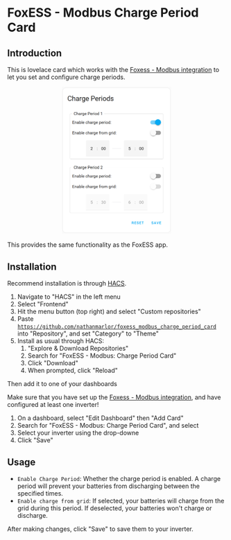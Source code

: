 # FoxESS - Modbus Charge Period Card

## Introduction

This is lovelace card which works with the [Foxess - Modbus integration](https://github.com/nathanmarlor/foxess_modbus/) to let you set and configure charge periods.

<p align="center">
    <img src="images/overview.png" width="50%"/>
</p>

This provides the same functionality as the FoxESS app.

## Installation

Recommend installation is through [HACS](https://hacs.xyz/).

1. Navigate to "HACS" in the left menu
2. Select "Frontend"
3. Hit the menu button (top right) and select "Custom repositories"
4. Paste [`https://github.com/nathanmarlor/foxess_modbus_charge_period_card`](foxess_modbus_charge_period_card) into "Repository", and set "Category" to "Theme"
5. Install as usual through HACS:
    1. "Explore & Download Repositories"
    2. Search for "FoxESS - Modbus: Charge Period Card"
    3. Click "Download"
    4. When prompted, click "Reload"

Then add it to one of your dashboards

Make sure that you have set up the [Foxess - Modbus integration](https://github.com/nathanmarlor/foxess_modbus/), and have configured at least one inverter!

1. On a dashboard, select "Edit Dashboard" then "Add Card"
2. Search for "FoxESS - Modbus: Charge Period Card", and select
3. Select your inverter using the drop-downe
4. Click "Save"

## Usage

* `Enable Charge Period`: Whether the charge period is enabled. A charge period will prevent your batteries from discharging between the specified times.
* `Enable charge from grid`: If selected, your batteries will charge from the grid during this period. If deselected, your batteries won't charge or discharge.

After making changes, click "Save" to save them to your inverter.
